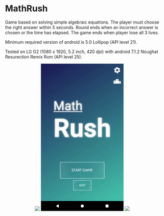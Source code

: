 # MathRush
Game based on solving simple algebraic equations.
The player must choose the right answer within 5 seconds. Round ends when an incorrect answer is chosen or the time has elapsed. The game ends when player lose all 3 lives.

Minimum required version of android is 5.0 Lollipop (API level 21).

Tested on LG G2 (1080 x 1920, 5.2 inch, 420 dpi) with android 7.1.2 Noughat Resurection Remix Rom (API level 25).

<p align="center">
<img src="https://github.com/divid3d/MathRush/blob/master/img/settings.gif?raw=true"/>
<img src="https://github.com/divid3d/MathRush/blob/master/img/leaderboard.gif?raw=true"/>
<img src="https://github.com/divid3d/MathRush/blob/master/img/gameplay.gif?raw=true"/>
</p>
